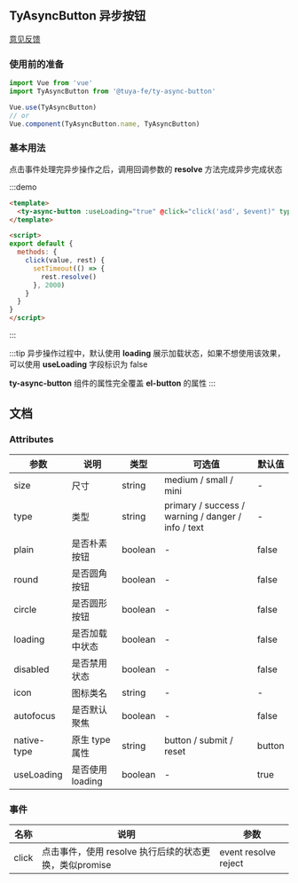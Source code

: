 ## TyAsyncButton 异步按钮

<el-tag type=“warning” size="mini"><a target="_blank" href="https://registry.code.tuya-inc.top/backendComponents/ty-nav-tag/issues">意见反馈</a></el-tag>

### 使用前的准备
```js
import Vue from 'vue'
import TyAsyncButton from '@tuya-fe/ty-async-button'

Vue.use(TyAsyncButton)
// or
Vue.component(TyAsyncButton.name, TyAsyncButton)
```

### 基本用法
点击事件处理完异步操作之后，调用回调参数的 **resolve** 方法完成异步完成状态

:::demo
```html
<template>
  <ty-async-button :useLoading="true" @click="click('asd', $event)" type="primary">click</ty-async-button>
</template>

<script>
export default {
  methods: {
    click(value, rest) {
      setTimeout(() => {
        rest.resolve()
      }, 2000)
    }
  }
}
</script>
```
:::

:::tip
异步操作过程中，默认使用 **loading** 展示加载状态，如果不想使用该效果，可以使用 **useLoading** 字段标识为 false

**ty-async-button** 组件的属性完全覆盖 **el-button** 的属性
:::


## 文档

### Attributes
| 参数        | 说明            | 类型    | 可选值                                             | 默认值 |
| ----------- | --------------- | ------- | -------------------------------------------------- | ------ |
| size        | 尺寸            | string  | medium / small / mini                              | -      |
| type        | 类型            | string  | primary / success / warning / danger / info / text | -      |
| plain       | 是否朴素按钮    | boolean | -                                                  | false  |
| round       | 是否圆角按钮    | boolean | -                                                  | false  |
| circle      | 是否圆形按钮    | boolean | -                                                  | false  |
| loading     | 是否加载中状态  | boolean | -                                                  | false  |
| disabled    | 是否禁用状态    | boolean | -                                                  | false  |
| icon        | 图标类名        | string  | -                                                  | -      |
| autofocus   | 是否默认聚焦    | boolean | -                                                  | false  |
| native-type | 原生 type 属性  | string  | button / submit / reset                            | button |
| useLoading  | 是否使用loading | boolean | -                                                  | true   |

### 事件

| 名称  | 说明                                                   | 参数                 |
| ----- | ------------------------------------------------------ | -------------------- |
| click | 点击事件，使用 resolve 执行后续的状态更换，类似promise | event resolve reject |
